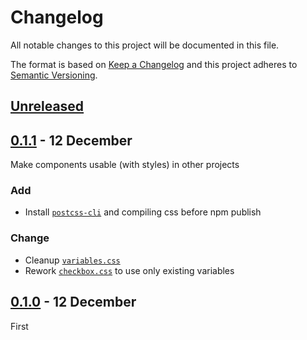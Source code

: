 <!-- markdownlint-disable no-duplicate-header line-length -->

# Changelog

All notable changes to this project will be documented in this file.

The format is based on [Keep a Changelog](http://keepachangelog.com/en/1.0.0/)
and this project adheres to [Semantic Versioning](http://semver.org/spec/v2.0.0.html).

## [Unreleased]

## [0.1.1] - 12 December

Make components usable (with styles) in other projects

### Add

- Install [`postcss-cli`](https://github.com/postcss/postcss-cli) and compiling css before npm publish

### Change

- Cleanup [`variables.css`](src/styles/variables.css)
- Rework [`checkbox.css`](src/checkbox/checkbox.css) to use only existing variables

## [0.1.0] - 12 December

First

[Unreleased]: https://github.com/leeruniek/webclient-ui/compare/v0.1.1...HEAD

[0.1.1]: https://github.com/leeruniek/webclient-ui/compare/v0.1.0...v0.1.1
[0.1.0]: https://github.com/leeruniek/webclient-ui/compare/v0.1.0

